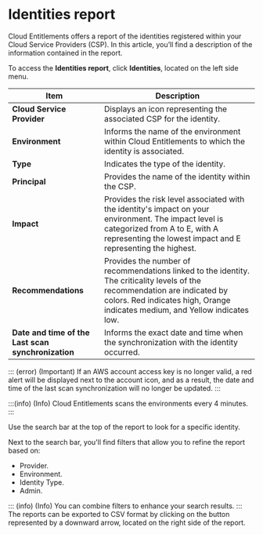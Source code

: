 # Identities report

Cloud Entitlements offers a report of the identities registered within your Cloud Service Providers (CSP). In this article, you’ll find a description of the information contained in the report. 

To access the **Identities report**, click **Identities**, located on the left side menu. 


| **Item** | **Description** |
| --- | --- |
| **Cloud Service Provider** | Displays an icon representing the associated CSP for the identity.
|**Environment** |Informs the name of the environment within Cloud Entitlements to which the identity is associated.
| **Type** | Indicates the type of the identity. |
| **Principal** | Provides the name of the identity within the CSP. |
| **Impact** | Provides the risk level associated with the identity's impact on your environment. The impact level is categorized from A to E, with A representing the lowest impact and E representing the highest. |
| **Recommendations**| Provides the number of recommendations linked to the identity. The criticality levels of the recommendation are indicated by colors. Red indicates high, Orange indicates medium, and Yellow indicates low.
| **Date and time of the Last scan synchronization** | Informs the exact date and time when the synchronization with the identity occurred.

::: (error) (Important)
If an AWS account access key is no longer valid, a red alert will be displayed next to the account icon, and as a result, the date and time of the last scan synchronization will no longer be updated.
:::



:::(info) (Info)
Cloud Entitlements scans the environments every 4 minutes.
:::

Use the search bar at the top of the report to look for a specific identity.

Next to the search bar, you'll find filters that allow you to refine the report based on:

* Provider.
* Environment.
* Identity Type.
* Admin.

::: (info) (Info)
You can combine filters to enhance your search results.
:::
The reports can be exported to CSV format by clicking on the button represented by a downward arrow, located on the right side of the report.